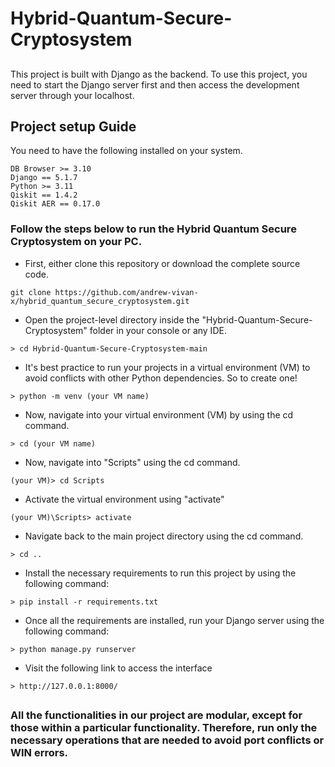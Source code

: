 # Hybrid-Quantum-Secure-Cryptosystem
##
This project is built with Django as the backend. To use this project, you need to start the Django server first and then access the development server through your localhost.

## Project setup Guide
You need to have the following installed on your system.
```
DB Browser >= 3.10
Django == 5.1.7
Python >= 3.11
Qiskit == 1.4.2
Qiskit AER == 0.17.0
```

### Follow the steps below to run the Hybrid Quantum Secure Cryptosystem on your PC.
* First, either clone this repository or download the complete source code. 
```
git clone https://github.com/andrew-vivan-x/hybrid_quantum_secure_cryptosystem.git
```
* Open the project-level directory inside the "Hybrid-Quantum-Secure-Cryptosystem" folder in your console or any IDE.
```
> cd Hybrid-Quantum-Secure-Cryptosystem-main
```
* It's best practice to run your projects in a virtual environment (VM) to avoid conflicts with other Python dependencies.
So to create one!
```
> python -m venv (your VM name)
```
* Now, navigate into your virtual environment (VM) by using the cd command.
```
> cd (your VM name)
```
* Now, navigate into "Scripts" using the cd command.
```
(your VM)> cd Scripts
```
* Activate the virtual environment using "activate"
```
(your VM)\Scripts> activate
```
* Navigate back to the main project directory using the cd command.
```
> cd ..
```
* Install the necessary requirements to run this project by using the following command:
```
> pip install -r requirements.txt
```
* Once all the requirements are installed, run your Django server using the following command:
```
> python manage.py runserver
```
* Visit the following link to access the interface
```
> http://127.0.0.1:8000/
```
##

### All the functionalities in our project are modular, except for those within a particular functionality. Therefore, run only the necessary operations that are needed to avoid port conflicts or WIN errors.

